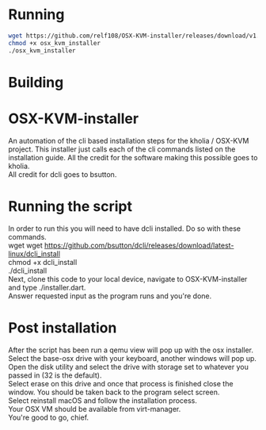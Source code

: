 # Running 
```bash
wget https://github.com/relf108/OSX-KVM-installer/releases/download/v1.5/osx_kvm_installer
chmod +x osx_kvm_installer
./osx_kvm_installer
```

# Building 

# OSX-KVM-installer
An automation of the cli based installation steps for the kholia / OSX-KVM project. This installer just calls each of the cli commands listed on the installation guide. All the credit for the software making this possible goes to kholia. <br>
All credit for dcli goes to bsutton.

# Running the script
In order to run this you will need to have dcli installed. Do so with these commands.  <br>
wget wget https://github.com/bsutton/dcli/releases/download/latest-linux/dcli_install <br>
chmod +x dcli_install <br>
./dcli_install <br>
Next, clone this code to your local device, navigate to OSX-KVM-installer and type ./installer.dart. <br>
Answer requested input as the program runs and you're done.

# Post installation
After the script has been run a qemu view will pop up with the osx installer. <br>
Select the base-osx drive with your keyboard, another windows will pop up. <br>
Open the disk utility and select the drive with storage set to whatever you passed in (32 is the default). <br>
Select erase on this drive and once that process is finished close the window. You should be taken back to the program select screen.<br>
Select reinstall macOS and follow the installation process.<br>
Your OSX VM should be available from virt-manager.<br>
You're good to go, chief.
